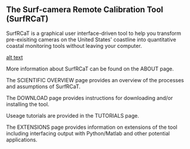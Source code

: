 
## The Surf-camera Remote Calibration Tool (SurfRCaT) ##

SurfRCaT is a graphical user interface-driven tool to help you transform pre-exisiting cameras on the United States' coastline
into quantitative coastal monitoring tools without leaving your computer.

[alt text](https://github.com/conlin-matt/SurfRCaT/blob/master/docs/_data/icon3.png)

More information about SurfRCaT can be found on the ABOUT page.

The SCIENTIFIC OVERVIEW page provides an overview of the processes and assumptions of SurfRCaT.

The DOWNLOAD page provides instructions for downloading and/or installing the tool.

Useage tutorials are provided in the TUTORIALS page. 

The EXTENSIONS page provides information on extensions of the tool including interfacing output with Python/Matlab and other potential applications.

